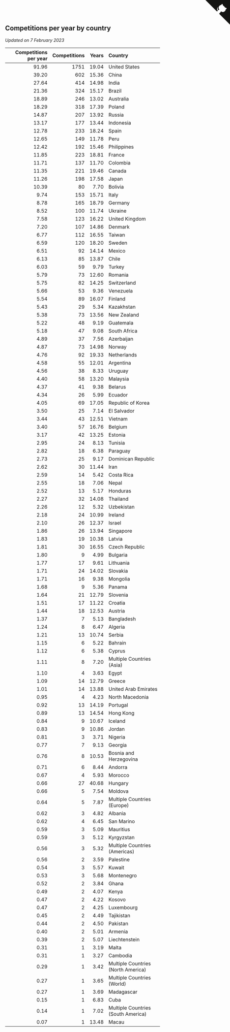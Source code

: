 ## Competitions per year by country

*Updated on  7 February 2023*

| Competitions per year | Competitions | Years | Country |
| ---: | ---: | ---: | :--- |
| 91.96 | 1751 | 19.04 | United States |
| 39.20 | 602 | 15.36 | China |
| 27.64 | 414 | 14.98 | India |
| 21.36 | 324 | 15.17 | Brazil |
| 18.89 | 246 | 13.02 | Australia |
| 18.29 | 318 | 17.39 | Poland |
| 14.87 | 207 | 13.92 | Russia |
| 13.17 | 177 | 13.44 | Indonesia |
| 12.78 | 233 | 18.24 | Spain |
| 12.65 | 149 | 11.78 | Peru |
| 12.42 | 192 | 15.46 | Philippines |
| 11.85 | 223 | 18.81 | France |
| 11.71 | 137 | 11.70 | Colombia |
| 11.35 | 221 | 19.46 | Canada |
| 11.26 | 198 | 17.58 | Japan |
| 10.39 | 80 | 7.70 | Bolivia |
| 9.74 | 153 | 15.71 | Italy |
| 8.78 | 165 | 18.79 | Germany |
| 8.52 | 100 | 11.74 | Ukraine |
| 7.58 | 123 | 16.22 | United Kingdom |
| 7.20 | 107 | 14.86 | Denmark |
| 6.77 | 112 | 16.55 | Taiwan |
| 6.59 | 120 | 18.20 | Sweden |
| 6.51 | 92 | 14.14 | Mexico |
| 6.13 | 85 | 13.87 | Chile |
| 6.03 | 59 | 9.79 | Turkey |
| 5.79 | 73 | 12.60 | Romania |
| 5.75 | 82 | 14.25 | Switzerland |
| 5.66 | 53 | 9.36 | Venezuela |
| 5.54 | 89 | 16.07 | Finland |
| 5.43 | 29 | 5.34 | Kazakhstan |
| 5.38 | 73 | 13.56 | New Zealand |
| 5.22 | 48 | 9.19 | Guatemala |
| 5.18 | 47 | 9.08 | South Africa |
| 4.89 | 37 | 7.56 | Azerbaijan |
| 4.87 | 73 | 14.98 | Norway |
| 4.76 | 92 | 19.33 | Netherlands |
| 4.58 | 55 | 12.01 | Argentina |
| 4.56 | 38 | 8.33 | Uruguay |
| 4.40 | 58 | 13.20 | Malaysia |
| 4.37 | 41 | 9.38 | Belarus |
| 4.34 | 26 | 5.99 | Ecuador |
| 4.05 | 69 | 17.05 | Republic of Korea |
| 3.50 | 25 | 7.14 | El Salvador |
| 3.44 | 43 | 12.51 | Vietnam |
| 3.40 | 57 | 16.76 | Belgium |
| 3.17 | 42 | 13.25 | Estonia |
| 2.95 | 24 | 8.13 | Tunisia |
| 2.82 | 18 | 6.38 | Paraguay |
| 2.73 | 25 | 9.17 | Dominican Republic |
| 2.62 | 30 | 11.44 | Iran |
| 2.59 | 14 | 5.42 | Costa Rica |
| 2.55 | 18 | 7.06 | Nepal |
| 2.52 | 13 | 5.17 | Honduras |
| 2.27 | 32 | 14.08 | Thailand |
| 2.26 | 12 | 5.32 | Uzbekistan |
| 2.18 | 24 | 10.99 | Ireland |
| 2.10 | 26 | 12.37 | Israel |
| 1.86 | 26 | 13.94 | Singapore |
| 1.83 | 19 | 10.38 | Latvia |
| 1.81 | 30 | 16.55 | Czech Republic |
| 1.80 | 9 | 4.99 | Bulgaria |
| 1.77 | 17 | 9.61 | Lithuania |
| 1.71 | 24 | 14.02 | Slovakia |
| 1.71 | 16 | 9.38 | Mongolia |
| 1.68 | 9 | 5.36 | Panama |
| 1.64 | 21 | 12.79 | Slovenia |
| 1.51 | 17 | 11.22 | Croatia |
| 1.44 | 18 | 12.53 | Austria |
| 1.37 | 7 | 5.13 | Bangladesh |
| 1.24 | 8 | 6.47 | Algeria |
| 1.21 | 13 | 10.74 | Serbia |
| 1.15 | 6 | 5.22 | Bahrain |
| 1.12 | 6 | 5.38 | Cyprus |
| 1.11 | 8 | 7.20 | Multiple Countries (Asia) |
| 1.10 | 4 | 3.63 | Egypt |
| 1.09 | 14 | 12.79 | Greece |
| 1.01 | 14 | 13.88 | United Arab Emirates |
| 0.95 | 4 | 4.23 | North Macedonia |
| 0.92 | 13 | 14.19 | Portugal |
| 0.89 | 13 | 14.54 | Hong Kong |
| 0.84 | 9 | 10.67 | Iceland |
| 0.83 | 9 | 10.86 | Jordan |
| 0.81 | 3 | 3.71 | Nigeria |
| 0.77 | 7 | 9.13 | Georgia |
| 0.76 | 8 | 10.53 | Bosnia and Herzegovina |
| 0.71 | 6 | 8.44 | Andorra |
| 0.67 | 4 | 5.93 | Morocco |
| 0.66 | 27 | 40.68 | Hungary |
| 0.66 | 5 | 7.54 | Moldova |
| 0.64 | 5 | 7.87 | Multiple Countries (Europe) |
| 0.62 | 3 | 4.82 | Albania |
| 0.62 | 4 | 6.45 | San Marino |
| 0.59 | 3 | 5.09 | Mauritius |
| 0.59 | 3 | 5.12 | Kyrgyzstan |
| 0.56 | 3 | 5.32 | Multiple Countries (Americas) |
| 0.56 | 2 | 3.59 | Palestine |
| 0.54 | 3 | 5.57 | Kuwait |
| 0.53 | 3 | 5.68 | Montenegro |
| 0.52 | 2 | 3.84 | Ghana |
| 0.49 | 2 | 4.07 | Kenya |
| 0.47 | 2 | 4.22 | Kosovo |
| 0.47 | 2 | 4.25 | Luxembourg |
| 0.45 | 2 | 4.49 | Tajikistan |
| 0.44 | 2 | 4.50 | Pakistan |
| 0.40 | 2 | 5.01 | Armenia |
| 0.39 | 2 | 5.07 | Liechtenstein |
| 0.31 | 1 | 3.19 | Malta |
| 0.31 | 1 | 3.27 | Cambodia |
| 0.29 | 1 | 3.42 | Multiple Countries (North America) |
| 0.27 | 1 | 3.65 | Multiple Countries (World) |
| 0.27 | 1 | 3.69 | Madagascar |
| 0.15 | 1 | 6.83 | Cuba |
| 0.14 | 1 | 7.02 | Multiple Countries (South America) |
| 0.07 | 1 | 13.48 | Macau |


<a href="https://github.com/jonatanklosko/wca_statistics" class="github-corner" aria-label="View source on Github"><svg width="80" height="80" viewBox="0 0 250 250" style="fill:#151513; color:#fff; position: absolute; top: 0; border: 0; right: 0;" aria-hidden="true"><path d="M0,0 L115,115 L130,115 L142,142 L250,250 L250,0 Z"></path><path d="M128.3,109.0 C113.8,99.7 119.0,89.6 119.0,89.6 C122.0,82.7 120.5,78.6 120.5,78.6 C119.2,72.0 123.4,76.3 123.4,76.3 C127.3,80.9 125.5,87.3 125.5,87.3 C122.9,97.6 130.6,101.9 134.4,103.2" fill="currentColor" style="transform-origin: 130px 106px;" class="octo-arm"></path><path d="M115.0,115.0 C114.9,115.1 118.7,116.5 119.8,115.4 L133.7,101.6 C136.9,99.2 139.9,98.4 142.2,98.6 C133.8,88.0 127.5,74.4 143.8,58.0 C148.5,53.4 154.0,51.2 159.7,51.0 C160.3,49.4 163.2,43.6 171.4,40.1 C171.4,40.1 176.1,42.5 178.8,56.2 C183.1,58.6 187.2,61.8 190.9,65.4 C194.5,69.0 197.7,73.2 200.1,77.6 C213.8,80.2 216.3,84.9 216.3,84.9 C212.7,93.1 206.9,96.0 205.4,96.6 C205.1,102.4 203.0,107.8 198.3,112.5 C181.9,128.9 168.3,122.5 157.7,114.1 C157.9,116.9 156.7,120.9 152.7,124.9 L141.0,136.5 C139.8,137.7 141.6,141.9 141.8,141.8 Z" fill="currentColor" class="octo-body"></path></svg></a><style>.github-corner:hover .octo-arm{animation:octocat-wave 560ms ease-in-out}@keyframes octocat-wave{0%,100%{transform:rotate(0)}20%,60%{transform:rotate(-25deg)}40%,80%{transform:rotate(10deg)}}@media (max-width:500px){.github-corner:hover .octo-arm{animation:none}.github-corner .octo-arm{animation:octocat-wave 560ms ease-in-out}}</style>
